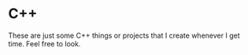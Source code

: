 # C++ 
These are just some C++ things or projects that I create whenever I get time. Feel free to look. 
